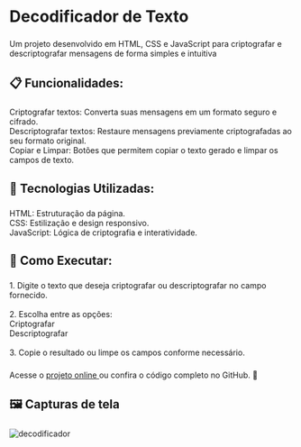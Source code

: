 <h1 align="left">Decodificador de Texto</h1>

###

<p align="left">Um projeto desenvolvido em HTML, CSS e JavaScript para criptografar e descriptografar mensagens de forma simples e intuitiva</p>

###

<h2 align="left">📋 Funcionalidades:</h2>

###

<p align="left">Criptografar textos: Converta suas mensagens em um formato seguro e cifrado.<br>Descriptografar textos: Restaure mensagens previamente criptografadas ao seu formato original.<br>Copiar e Limpar: Botões que permitem copiar o texto gerado e limpar os campos de texto.</p>

###

<h2 align="left">🚀 Tecnologias Utilizadas:</h2>

###

<p align="left">HTML: Estruturação da página.<br>CSS: Estilização e design responsivo.<br>JavaScript: Lógica de criptografia e interatividade.</p>

###

<h2 align="left">📖 Como Executar:</h2>

###

<p align="left">1. Digite o texto que deseja criptografar ou descriptografar no campo fornecido.<br><br>2. Escolha entre as opções:<br>Criptografar<br>Descriptografar<br><br>3. Copie o resultado ou limpe os campos conforme necessário.</p>

###
<p align="left">Acesse o <a href="https://alessandroocosta.github.io/Decodificador-de-Texto/"> projeto online </a> ou confira o código completo no GitHub. 🚀</p>

###

<h2 align="left">🖼️ Capturas de tela</h2>

###
![decodificador](https://github.com/user-attachments/assets/9e4f13b8-5304-4b53-84c2-2a891f790225)

###
